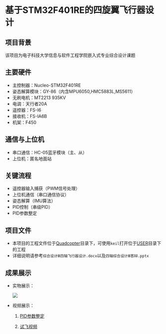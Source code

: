 # 基于STM32F401RE的四旋翼飞行器设计

## 项目背景
该项目为电子科技大学信息与软件工程学院嵌入式专业综合设计课题

## 主要硬件
- 主控制器：Nucleo-STM32F401RE
- 姿态解算模块：GY-86（内含MPU6050,HMC5883L,MS5611）
- 无刷电机：MT2213 935KV
- 电调：天行者20A
- 遥控器：FS-I6
- 接收机：FS-IA6B
- 机架：F450

## 通信与上位机
- 串口通信：HC-05蓝牙模块（主、从）
- 上位机：匿名地面站

## 关键流程
- 遥控器输入捕获（PWM信号处理）
- 上位机通信（串口通信协议）
- 姿态解算（IMU算法）
- PID控制（串级PID）
- PID参数整定

## 项目文件
- 本项目的工程文件位于[Quadcopter](Quadcopter)目录下，可使用`keil`打开位于[USER](Quadcopter/USER)目录下的工程
- 详细说明请参考`综合设计Ⅲ四轴飞行器设计.docx`以及`四轴综合设计Ⅲ答辩.pptx`

## 成果展示
- 实物展示：

  ![](https://litaooooo.github.io/page-examples/Quadcopter.jpg)

- 视频展示：

  1. [PID参数整定](https://v.youku.com/v_show/id_XMzgyMDU3MTA5Mg==.html)
  
  2. [试飞视频](https://v.youku.com/v_show/id_XMzMxNzY2NzA3Ng==.html)
